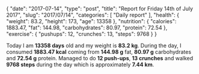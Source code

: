 {
    "date": "2017-07-14",
    "type": "post",
    "title": "Report for Friday 14th of July 2017",
    "slug": "2017\/07\/14",
    "categories": [
        "Daily report"
    ],
    "health": {
        "weight": 83.2,
        "height": 173,
        "age": 13358
    },
    "nutrition": {
        "calories": 1883.47,
        "fat": 144.98,
        "carbohydrates": 80.97,
        "protein": 72.54
    },
    "exercise": {
        "pushups": 12,
        "crunches": 13,
        "steps": 9768
    }
}

Today I am <strong>13358 days</strong> old and my weight is <strong>83.2 kg</strong>. During the day, I consumed <strong>1883.47 kcal</strong> coming from <strong>144.98 g</strong> fat, <strong>80.97 g</strong> carbohydrates and <strong>72.54 g</strong> protein. Managed to do <strong>12 push-ups</strong>, <strong>13 crunches</strong> and walked <strong>9768 steps</strong> during the day which is approximately <strong>7.44 km</strong>.